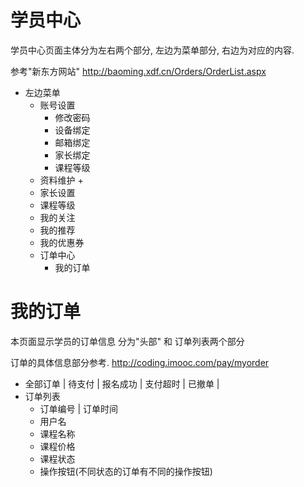 # 学员中心
学员中心页面主体分为左右两个部分, 左边为菜单部分, 右边为对应的内容.

参考"新东方网站" http://baoming.xdf.cn/Orders/OrderList.aspx
+ 左边菜单
    + 账号设置
        + 修改密码
        + 设备绑定
        + 邮箱绑定
        + 家长绑定
        + 课程等级
    + 资料维护
        + 
    + 家长设置
    + 课程等级
    + 我的关注
    + 我的推荐
    + 我的优惠券
    + 订单中心
        + 我的订单
        

# 我的订单
本页面显示学员的订单信息
分为"头部" 和 订单列表两个部分

订单的具体信息部分参考.
http://coding.imooc.com/pay/myorder

+ 全部订单 | 待支付 | 报名成功 | 支付超时 | 已撤单 |
+ 订单列表
    + 订单编号 | 订单时间
    + 用户名
    + 课程名称
    + 课程价格
    + 课程状态
    + 操作按钮(不同状态的订单有不同的操作按钮)